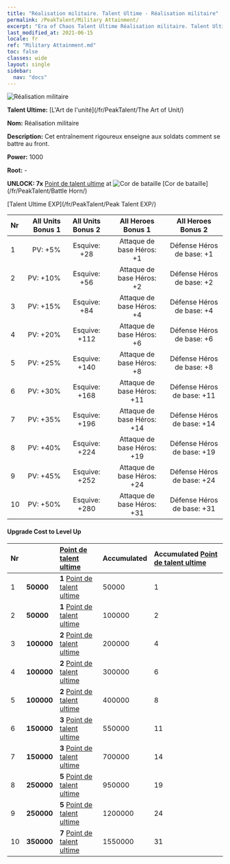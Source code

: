 ```yaml
---
title: "Réalisation militaire. Talent Ultime - Réalisation militaire"
permalink: /PeakTalent/Military Attainment/
excerpt: "Era of Chaos Talent Ultime Réalisation militaire. Talent Ultime Réalisation militaire. Réalisation militaire"
last_modified_at: 2021-06-15
locale: fr
ref: "Military Attainment.md"
toc: false
classes: wide
layout: single
sidebar:
  nav: "docs"
---
```


  ![Réalisation militaire](/images/pt/talent_2006.png)

  **Talent Ultime:** [L'Art de l'unité](/fr/PeakTalent/The Art of Unit/)

  **Nom:** Réalisation militaire

  **Description:** Cet entraînement rigoureux enseigne aux soldats comment se battre au front.

  **Power:** 1000

  **Root:** -

  **UNLOCK: 7x** [Point de talent ultime](/ItemsFR/con_934/) at ![Cor de bataille](/images/pt/talent_2004.png) [Cor de bataille](/fr/PeakTalent/Battle Horn/)

  [Talent Ultime EXP](/fr/PeakTalent/Peak Talent EXP/)

  | Nr | All Units Bonus 1 | All Units Bonus 2 | All Heroes Bonus 1 | All Heroes Bonus 2 |
  |:---|--------------:|:-------------:|:-------------:|:-------------:|
  | 1 | PV: +5% | Esquive: +28 | Attaque de base Héros: +1 | Défense Héros de base: +1 |
  | 2 | PV: +10% | Esquive: +56 | Attaque de base Héros: +2 | Défense Héros de base: +2 |
  | 3 | PV: +15% | Esquive: +84 | Attaque de base Héros: +4 | Défense Héros de base: +4 |
  | 4 | PV: +20% | Esquive: +112 | Attaque de base Héros: +6 | Défense Héros de base: +6 |
  | 5 | PV: +25% | Esquive: +140 | Attaque de base Héros: +8 | Défense Héros de base: +8 |
  | 6 | PV: +30% | Esquive: +168 | Attaque de base Héros: +11 | Défense Héros de base: +11 |
  | 7 | PV: +35% | Esquive: +196 | Attaque de base Héros: +14 | Défense Héros de base: +14 |
  | 8 | PV: +40% | Esquive: +224 | Attaque de base Héros: +19 | Défense Héros de base: +19 |
  | 9 | PV: +45% | Esquive: +252 | Attaque de base Héros: +24 | Défense Héros de base: +24 |
  | 10 | PV: +50% | Esquive: +280 | Attaque de base Héros: +31 | Défense Héros de base: +31 |


#### Upgrade Cost to Level Up

  | Nr | <i class="fas fa-coins"/> | [Point de talent ultime](/ItemsFR/con_934/) | Accumulated <i class="fas fa-coins"/> | Accumulated [Point de talent ultime](/ItemsFR/con_934/) |
  |:---|:--------------|:-------------|:-------------|:-------------|
  | 1 | **50000** | **1** [Point de talent ultime](/ItemsFR/con_934/) | 50000 | 1 |
  | 2 | **50000** | **1** [Point de talent ultime](/ItemsFR/con_934/) | 100000 | 2 |
  | 3 | **100000** | **2** [Point de talent ultime](/ItemsFR/con_934/) | 200000 | 4 |
  | 4 | **100000** | **2** [Point de talent ultime](/ItemsFR/con_934/) | 300000 | 6 |
  | 5 | **100000** | **2** [Point de talent ultime](/ItemsFR/con_934/) | 400000 | 8 |
  | 6 | **150000** | **3** [Point de talent ultime](/ItemsFR/con_934/) | 550000 | 11 |
  | 7 | **150000** | **3** [Point de talent ultime](/ItemsFR/con_934/) | 700000 | 14 |
  | 8 | **250000** | **5** [Point de talent ultime](/ItemsFR/con_934/) | 950000 | 19 |
  | 9 | **250000** | **5** [Point de talent ultime](/ItemsFR/con_934/) | 1200000 | 24 |
  | 10 | **350000** | **7** [Point de talent ultime](/ItemsFR/con_934/) | 1550000 | 31 |
